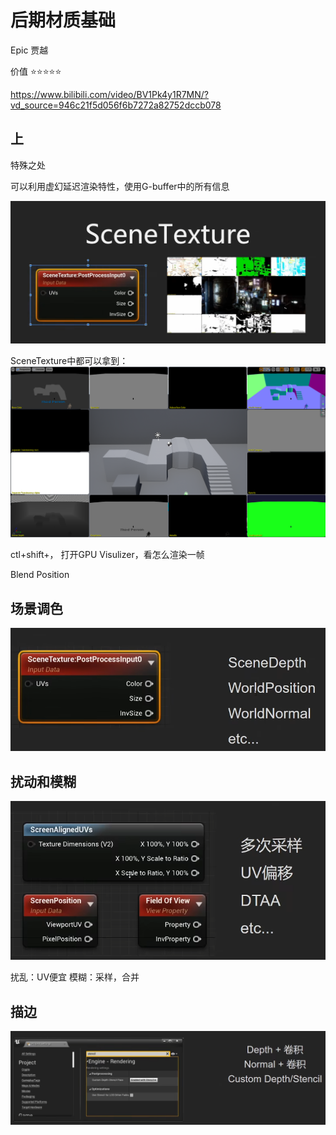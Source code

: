 # 后期材质基础

 Epic 贾越

价值 :star::star::star::star::star:

 https://www.bilibili.com/video/BV1Pk4y1R7MN/?vd_source=946c21f5d056f6b7272a82752dccb078

## 上

特殊之处

可以利用虚幻延迟渲染特性，使用G-buffer中的所有信息

![](后期材质基础_img/后期材质基础_2024-06-14-22-35-50.png)

SceneTexture中都可以拿到：
![](后期材质基础_img/后期材质基础_2024-06-14-22-49-03.png)

ctl+shift+， 打开GPU Visulizer，看怎么渲染一帧

Blend Position

## 场景调色

![](后期材质基础_img/后期材质基础_2024-06-15-11-11-41.png)

## 扰动和模糊

![](后期材质基础_img/后期材质基础_2024-06-15-12-12-54.png)

扰乱：UV便宜
模糊：采样，合并

## 描边

![](后期材质基础_img/后期材质基础_2024-06-15-15-58-55.png)


